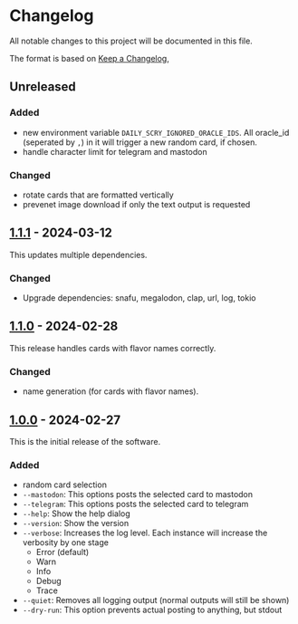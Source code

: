 # Changelog

All notable changes to this project will be documented in this file.

The format is based on [Keep a Changelog](https://keepachangelog.com/en/1.1.0/),

## Unreleased

### Added

- new environment variable `DAILY_SCRY_IGNORED_ORACLE_IDS`. All oracle_id (seperated by `,`) in it will trigger a new random card, if chosen.
- handle character limit for telegram and mastodon

### Changed

- rotate cards that are formatted vertically
- prevenet image download if only the text output is requested

## [1.1.1] - 2024-03-12

This updates multiple dependencies.

### Changed

- Upgrade dependencies: snafu, megalodon, clap, url, log, tokio

## [1.1.0] - 2024-02-28

This release handles cards with flavor names correctly.

### Changed

- name generation (for cards with flavor names).

## [1.0.0] - 2024-02-27

This is the initial release of the software.

### Added

- random card selection
- `--mastodon`: This options posts the selected card to mastodon
- `--telegram`: This options posts the selected card to telegram
- `--help`: Show the help dialog
- `--version`: Show the version
- `--verbose`: Increases the log level. Each instance will increase the verbosity by one stage
  - Error (default)
  - Warn
  - Info
  - Debug
  - Trace
- `--quiet`: Removes all logging output (normal outputs will still be shown)
- `--dry-run`: This option prevents actual posting to anything, but stdout

[1.1.1]: https://github.com/DerMolly/DailyScry/compare/v1.1.0...v1.1.1
[1.1.0]: https://github.com/DerMolly/DailyScry/compare/v1.0.0...v1.1.0
[1.0.0]: https://github.com/DerMolly/DailyScry/releases/tag/v1.0.0
